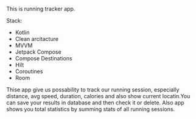 This is running tracker app.

Stack:
- Kotlin
- Clean arcitacture
- MVVM
- Jetpack Compose
- Compose Destinations
- Hilt
- Coroutines
- Room

Thise app give us possability to track our running session, especially distance, avg speed, duration, calories and also show current locatin.You can save your results in database and then check it or delete. Also app shows you total statistics by summing stats of all running sessions.

